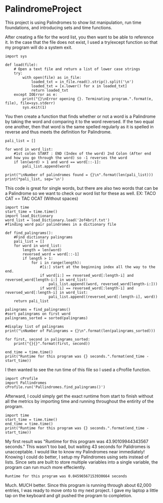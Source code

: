 # PalindromeProject

This project is using Palindromes to show list manipulation, run time foundations, and introducing sets and time functions. 

After creating a file for the word list, you then want to be able to reference it. In the case that the file does not exist, I used a try/except function
so that my program will do a system exit. 
```
import sys

def load(file):
    # Open a text file and return a list of lower case strings
    try:
        with open(file) as in_file:
            loaded_txt = in_file.read().strip().split('\n')
            loaded_txt = [x.lower() for x in loaded_txt]
            return loaded_txt
    except IOError as e:
        print("{}\nError opening {}. Terminating program.".format(e, file), file=sys.stderr)
        sys.exit(1) 
```

You then create a function that finds whether or not a word is a Palindrome by taking the word and comparing it to the word reversed.
If the two equal one another, then that word is the same spelled regularly as it is spelled in reverse and thus meets the definition for Palindrome.
```
pali_list = []

for word in word_list:     
    #1st colon START : END (Index of the word) 2nd Colon (After end and how you go through the word) so -1 reverses the word 
    if len(word) > 1 and word == word[::-1]:
        pali_list.append(word)

print("\nNumber of palindromes found = {}\n".format(len(pali_list)))
print(*pali_list, sep='\n')
```

This code is great for single words, but there are also two words that can be a Palindrome so we want to check our word list for these as well. 
EX: TACO CAT == TAC OCAT (Without spaces)

```
import time
start_time = time.time()
import load_Dictionary
word_list = load_Dictionary.load('2of4brif.txt')
#finding word pair palindromes in a dictionary file

def find_palingrams():
    #Find dictionary palingrams
    pali_list = []
    for word in word_list:
        length = len(word)
        reversed_word = word[::-1]
        if length > 1:
            for i in range(length):
                #[i:] start at the beginning index all the way to the end. 
                if word[i:] == reversed_word[:length-i] and reversed_word[length-i:] in word_list:
                    pali_list.append((word, reversed_word[length-i:]))
                if word[:i] == reversed_word[:length-i] and reversed_word[:length-i] in word_list:
                    pali_list.append((reversed_word[:length-i], word))
    return pali_list

palingrams = find_palingrams()
#sort palingrams on first word
palingrams_sorted = sorted(palingrams)

#display list of palingrams
print("\nNumber of Palingrams = {}\n".format(len(palingrams_sorted))) 

for first, second in palingrams_sorted:
    print("{}{}".format(first, second))

end_time = time.time()
print("Runtime for this program was {} seconds.".format(end_time - start_time))
```
I then wanted to see the run time of this file so I used a cProfile function. 
```
import cProfile
import Pallindromes
cProfile.run('Pallindromes.find_palingrams()')
```
Afterward, I could simply get the exact runtime from start to finish without all the metrics by importing time and running throughout the entirity of the program.
```
import time
start_time = time.time()
end_time = time.time()
print("Runtime for this program was {} seconds.".format(end_time - start_time))
```
My first result was "Runtime for this program was 43.90109944343567 seconds."
This wasn't too bad, but waiting 43 seconds for Palidromes is unacceptable. I would like to know my Palindromes near immediately! 
Knowing I could do better, I setup my Palindromes using sets instead of lists. Since sets are built to store multiple variables into 
a single variable, the program can run much more effeciently. 
```
Runtime for this program was 0.04596567153930664 seconds
```
Much. MUCH better. Since this program is running through about 62,000 entries, I was ready to move onto to my next project. I gave my laptop a little tap on the keyboard and git pushed the program to completion. 
